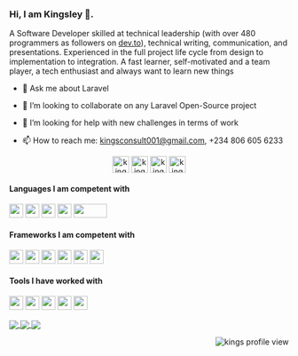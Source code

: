 ### Hi, I am Kingsley 👋.

<!--
**Kingsconsult/kingsconsult** is a ✨ _special_ ✨ repository because its `README.md` (this file) appears on your GitHub profile.

Here are some ideas to get you started:

- 🔭 I’m currently working on 
- 🌱 I’m currently learning ...
- 👯 I’m looking to collaborate on ...
- 🤔 I’m looking for help with ...
- 💬 Ask me about Laravel
- 📫 How to reach me: ...
- 😄 Pronouns: ...
- ⚡ Fun fact: ...
-->

A Software Developer skilled at technical leadership (with over 480 programmers as followers on [dev.to](https://dev.to/kingsconsult)), technical writing, communication, and presentations. Experienced in the full project life cycle from design to implementation to integration. A fast learner, self-motivated and a team player, a tech enthusiast and always want to learn new things


- 💬 Ask me about Laravel

- 👯 I’m looking to collaborate on any Laravel Open-Source project

- 🤔 I’m looking for help with new challenges in terms of work

- 📫 How to reach me: kingsconsult001@gmail.com,  +234 806 605 6233
<p align="center">
<a href="https://twitter.com/KingsOkpara" target="blank"><img align="center" src="https://cdn.jsdelivr.net/npm/simple-icons@3.0.1/icons/twitter.svg" alt="kings twitter account" height="30" width="30" /></a>
<a href="https://www.linkedin.com/in/kingsley-okpara-37532b70/" target="blank"><img align="center" src="https://cdn.jsdelivr.net/npm/simple-icons@3.0.1/icons/linkedin.svg" alt="kings linkedIn account" height="30" width="30" /></a>
<a href="https://dev.to/kingsconsult" target="blank"><img align="center" src="https://res.cloudinary.com/kingsconsult/image/upload/v1603152283/dev.to_nbshoy.png" alt="kings dev.to account" height="30" width="30" /></a>
<a href="https://www.facebook.com/kingsley.k.okpara" target="blank"><img align="center" src="https://cdn.jsdelivr.net/npm/simple-icons@3.0.1/icons/facebook.svg" alt="kings facebook acouunt" height="30" width="30" /></a>
</p>

<h4>Languages I am competent with</h4>
<p align="left">
<img src="https://img.shields.io/badge/python-4B8BBE.svg?&style=for-the-badge&logo=python&logoColor=white" height="25"/>
<img src="https://img.shields.io/badge/php-474A8A.svg?&style=for-the-badge&logo=php&logoColor=white" height="25"/>
<img src="https://img.shields.io/badge/javascript-CFB430.svg?&style=for-the-badge&logo=javascript&logoColor=white" height="25"/>
<img src="https://img.shields.io/badge/html-DD4B25.svg?&style=for-the-badge&logo=html5&logoColor=white" height="25"/>
<img src="https://img.shields.io/badge/css-254BDD.svg?&style=for-the-badge&logo=css3&logoColor=white" height="25" width="60"/>
</p>


<h4>Frameworks I am competent with</h4>
<p align="left">
<img src="https://img.shields.io/badge/Laravel-FF1B2D.svg?&style=for-the-badge&logo=laravel&logoColor=white" height="25"/>
<img src="https://img.shields.io/badge/cakePHP-CF3A42.svg?&style=for-the-badge&logo=cakephp&logoColor=white" height="25"/>
<img src="https://img.shields.io/badge/django-092D1F.svg?&style=for-the-badge&logo=django&logoColor=white" height="25"/>
<img src="https://img.shields.io/badge/react-48CEF7.svg?&style=for-the-badge&logo=react&logoColor=white" height="25"/>
<img src="https://img.shields.io/badge/wordpress-207196.svg?&style=for-the-badge&logo=wordpress&logoColor=white" height="25"/>
<img src="https://img.shields.io/badge/flask-020202.svg?&style=for-the-badge&logo=flask&logoColor=white" height="25"/>
</p>

<h4>Tools I have worked with</h4>
<p align="left">
<img src="https://img.shields.io/badge/git-EB4D28.svg?&style=for-the-badge&logo=git&logoColor=white" height="25"/>
<img src="https://img.shields.io/badge/VS%20Code-007ACC.svg?&style=for-the-badge&logo=visual-studio-code&logoColor=white" height="25"/>
<img src="https://img.shields.io/badge/mysql-006488.svg?&style=for-the-badge&logo=mysql&logoColor=white" height="25"/>
<img src="https://img.shields.io/badge/postgres-31648C.svg?&style=for-the-badge&logo=postgresql&logoColor=white" height="25"/>
<img src="https://img.shields.io/badge/github-111111.svg?&style=for-the-badge&logo=github&logoColor=white" height="25"/>
</p>
<a href="https://github.com/Kingsconsult/github-readme-stats">
  <img align="center" src="https://github-readme-stats.vercel.app/api?username=kingsconsult&count_private=true&theme=radical" />
</a>
<a href="https://github.com/Kingsconsult/github-readme-stats">
  <img align="center" src="https://github-readme-stats.vercel.app/api/top-langs/?username=kingsconsult&layout=compact&theme=vue" />
</a>
<a href="https://github.com/Kingsconsult/github-readme-stats">
  <img align="center" src="https://github-readme-stats.vercel.app/api?username=kingsconsult&count_private=true&theme=radical" />
</a>
<p align="right"> <img src="https://komarev.com/ghpvc/?username=kingsconsult" alt="kings profile view" /> </p>

